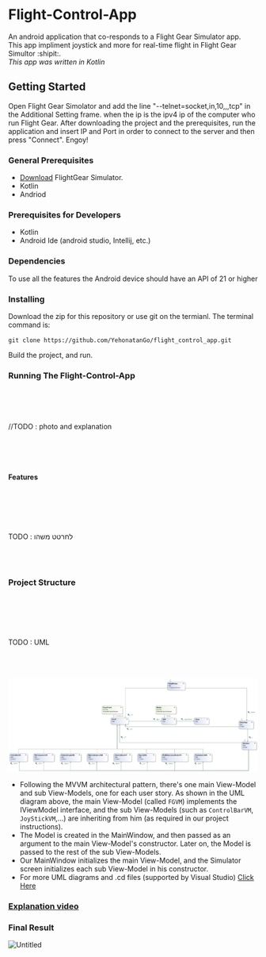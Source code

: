 # Flight-Control-App
An android application that co-responds to a Flight Gear Simulator app.</br>
This app impliment joystick and more for real-time flight in Flight Gear Simultor :shipit:.</br> *This app was written in Kotlin*


## Getting Started
Open Flight Gear Simolator and add the line "--telnet=socket,in,10,<ip>,<port>,tcp" in the Additional Setting frame. when the ip is the ipv4 ip of the computer who run Flight Gear.
After downloading the project and the prerequisites, run the application and insert IP and Port in order to connect to the server and then press "Connect".
Engoy!

### General Prerequisites

* [Download](https://www.flightgear.org) FlightGear Simulator.
* Kotlin
* Andriod
### Prerequisites for Developers
* Kotlin
* Android Ide (android studio, Intellij, etc.)


### Dependencies

To use all the features the Android device should have an API of 21 or higher

### Installing
Download the zip for this repository or use git on the termianl. The terminal command is:
```
git clone https://github.com/YehonatanGo/flight_control_app.git
```
Build the project, and run.

### Running The Flight-Control-App
<br /><br /><br /><br />
//TODO : photo and explanation

<br /><br /><br />
#### Features

<br /><br /><br /><br /><br /> TODO : לחרטט משהו <br /><br /><br /><br />

### Project Structure


<br /><br /><br /><br /><br />TODO : UML <br /><br /><br /><br />


<p align="center">
<img src="https://github.com/yanirbuznah/Flight-Inspection-App/blob/master/UML%20photos/MVVM.jpg?raw=true">
</p>

- Following the MVVM architectural pattern, there's one main View-Model and sub View-Models, one for each user story.
  As shown in the UML diagram above, the main View-Model (called `FGVM`) implements the IViewModel interface, and the sub View-Models (such as `ControlBarVM`, `JoyStickVM`,...) are inheriting from him (as required in our project instructions).
- The Model is created in the MainWindow, and then passed as an argument to the main View-Model's constructor. Later on, the Model is passed to the rest of the sub View-Models.
- Our MainWindow initializes the main View-Model, and the Simulator screen initializes each sub View-Model in his constructor.
- For more UML diagrams and .cd files (supported by Visual Studio) [Click Here](https://github.com/yanirbuznah/Flight-Inspection-App/tree/master/UML%20photos)
### [Explanation video](https://youtu.be/uIXyFRmBc6w)


### Final Result
<img width="950" alt="Untitled" src="https://user-images.githubusercontent.com/65356872/115159871-012dfc80-a09e-11eb-947e-002cd49eaf6d.PNG">

